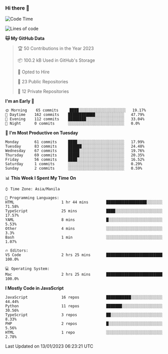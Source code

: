 ### Hi there 👋

<!--START_SECTION:waka-->
![Code Time](http://img.shields.io/badge/Code%20Time-2%20hrs%2025%20mins-blue)

![Lines of code](https://img.shields.io/badge/From%20Hello%20World%20I%27ve%20Written-45%20Thousand%20lines%20of%20code-blue)

**🐱 My GitHub Data** 

> 🏆 50 Contributions in the Year 2023
 > 
> 📦 100.2 kB Used in GitHub's Storage 
 > 
> 💼 Opted to Hire
 > 
> 📜 23 Public Repositories 
 > 
> 🔑 12 Private Repositories  
 > 
**I'm an Early 🐤** 

```text
🌞 Morning    65 commits     ████░░░░░░░░░░░░░░░░░░░░░   19.17% 
🌆 Daytime    162 commits    ████████████░░░░░░░░░░░░░   47.79% 
🌃 Evening    112 commits    ████████░░░░░░░░░░░░░░░░░   33.04% 
🌙 Night      0 commits      ░░░░░░░░░░░░░░░░░░░░░░░░░   0.0%

```
📅 **I'm Most Productive on Tuesday** 

```text
Monday       61 commits     ████░░░░░░░░░░░░░░░░░░░░░   17.99% 
Tuesday      83 commits     ██████░░░░░░░░░░░░░░░░░░░   24.48% 
Wednesday    67 commits     █████░░░░░░░░░░░░░░░░░░░░   19.76% 
Thursday     69 commits     █████░░░░░░░░░░░░░░░░░░░░   20.35% 
Friday       56 commits     ████░░░░░░░░░░░░░░░░░░░░░   16.52% 
Saturday     1 commits      ░░░░░░░░░░░░░░░░░░░░░░░░░   0.29% 
Sunday       2 commits      ░░░░░░░░░░░░░░░░░░░░░░░░░   0.59%

```


📊 **This Week I Spent My Time On** 

```text
⌚︎ Time Zone: Asia/Manila

💬 Programming Languages: 
HTML                     1 hr 44 mins        ██████████████████░░░░░░░   71.58% 
TypeScript               25 mins             ████░░░░░░░░░░░░░░░░░░░░░   17.57% 
YAML                     8 mins              █░░░░░░░░░░░░░░░░░░░░░░░░   5.53% 
Other                    4 mins              ░░░░░░░░░░░░░░░░░░░░░░░░░   3.3% 
Bash                     1 min               ░░░░░░░░░░░░░░░░░░░░░░░░░   1.07%

🔥 Editors: 
VS Code                  2 hrs 25 mins       █████████████████████████   100.0%

💻 Operating System: 
Mac                      2 hrs 25 mins       █████████████████████████   100.0%

```

**I Mostly Code in JavaScript** 

```text
JavaScript               16 repos            ███████████░░░░░░░░░░░░░░   44.44% 
Python                   11 repos            ███████░░░░░░░░░░░░░░░░░░   30.56% 
TypeScript               3 repos             ██░░░░░░░░░░░░░░░░░░░░░░░   8.33% 
PHP                      2 repos             █░░░░░░░░░░░░░░░░░░░░░░░░   5.56% 
HTML                     1 repo              ░░░░░░░░░░░░░░░░░░░░░░░░░   2.78%

```



 Last Updated on 13/01/2023 06:23:21 UTC
<!--END_SECTION:waka-->
